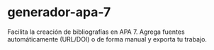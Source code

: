 # generador-apa-7
Facilita la creación de bibliografías en APA 7. Agrega fuentes automáticamente (URL/DOI) o de forma manual y exporta tu trabajo.
